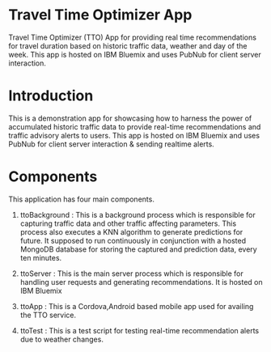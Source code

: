 # Travel Time Optimizer App
Travel Time Optimizer (TTO) App for providing real time recommendations for travel duration based on historic traffic data, weather and day of the week. This app is hosted on IBM Bluemix and uses PubNub for client server interaction.

# Introduction
This is a demonstration app for showcasing how to harness the power of accumulated historic traffic data to provide real-time recommendations and traffic advisory alerts to users. This app is hosted on IBM Bluemix and uses PubNub for client server interaction & sending realtime alerts.

# Components

This application has four main components.

1. ttoBackground : This is a background process which is responsible for capturing traffic data and other traffic affecting parameters. This process also executes a KNN algorithm to generate predictions for future. It supposed to run continuously in conjunction with a hosted MongoDB database for storing the captured and prediction data, every ten minutes.

2. ttoServer : This is the main server process which is responsible for handling user requests and generating recommendations. It is hosted on IBM Bluemix

3. ttoApp : This is a Cordova,Android based mobile app used for availing the TTO service.

4. ttoTest : This is a test script for testing real-time recommendation alerts due to weather changes. 





